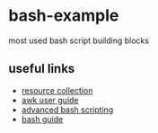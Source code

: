 # bash-example
most used bash script building blocks

## useful links
* [resource collection](https://github.com/awesome-lists/awesome-bash)
* [awk user guide](https://www.gnu.org/software/gawk/manual/html_node/index.html)
* [advanced bash scripting](http://tldp.org/LDP/abs/html/)
* [bash guide](https://github.com/Idnan/bash-guide)
